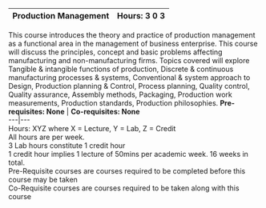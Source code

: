 **Production Management** | **Hours: 3 0 3**  
---|---  
This course introduces the theory and practice of production management as a functional area in the management of business enterprise. This course will discuss the principles, concept and basic problems affecting manufacturing and non-manufacturing firms. Topics covered will explore Tangible & intangible functions of production, Discrete & continuous manufacturing processes & systems, Conventional & system approach to Design, Production planning & Control, Process planning, Quality control, Quality assurance, Assembly methods, Packaging, Production work measurements, Production standards, Production philosophies.
**Pre-requisites: None** | **Co-requisites: None**  
---|---  
Hours: XYZ where X = Lecture, Y = Lab, Z = Credit  
All hours are per week.  
3 Lab hours constitute 1 credit hour  
1 credit hour implies 1 lecture of 50mins per academic week. 16 weeks in total.  
Pre-Requisite courses are courses required to be completed before this course may be taken  
Co-Requisite courses are courses required to be taken along with this course
